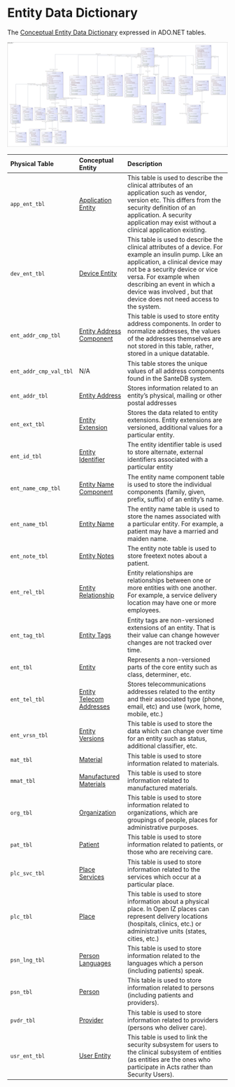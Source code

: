 # Entity Data Dictionary

The [Conceptual Entity Data Dictionary](../conceptual-data-model/entities/data-dictionary.md) expressed in ADO.NET tables.  


![](../../../../.gitbook/assets/image%20%28414%29.png)

| **Physical Table** | **Conceptual Entity** | **Description** |
| :--- | :--- | :--- |
| `app_ent_tbl` | [Application Entity](../conceptual-data-model/entities/data-dictionary.md#application-entity) | This table is used to describe the clinical attributes of an application such as vendor, version etc. This differs from the security definition of an application. A security application may exist without a clinical application existing. |
| `dev_ent_tbl` | [Device Entity](../conceptual-data-model/entities/data-dictionary.md#device-entity) | This table is used to describe the clinical attributes of a device. For example an insulin pump. Like an application, a clinical device may not be a security device or vice versa. For example when describing an event in which a device was involved , but that device does not need access to the system. |
| `ent_addr_cmp_tbl` | [Entity Address Component](../conceptual-data-model/entities/data-dictionary.md#entity-address-component) | This table is used to store entity address components. In order to normalize addresses, the values of the addresses themselves are not stored in this table, rather, stored in a unique datatable. |
| `ent_addr_cmp_val_tbl` | N/A | This table stores the unique values of all address components found in the SanteDB system. |
| `ent_addr_tbl` | [Entity Address](../conceptual-data-model/entities/data-dictionary.md#entity-address) | Stores information related to an entity’s physical, mailing or other postal addresses |
| `ent_ext_tbl` | [Entity Extension](../conceptual-data-model/entities/data-dictionary.md#entity-extension) | Stores the data related to entity extensions. Entity extensions are versioned, additional values for a particular entity. |
| `ent_id_tbl` | [Entity Identifier](../conceptual-data-model/entities/data-dictionary.md#entity-identifier) | The entity identifier table is used to store alternate, external identifiers associated with a particular entity |
| `ent_name_cmp_tbl` | [Entity Name Component](../conceptual-data-model/entities/data-dictionary.md#entity-name-component) | The entity name component table is used to store the individual components \(family, given, prefix, suffix\) of an entity’s name. |
| `ent_name_tbl` | [Entity Name](../conceptual-data-model/entities/data-dictionary.md#entity-name) | The entity name table is used to store the names associated with a particular entity. For example, a patient may have a married and maiden name. |
| `ent_note_tbl` | [Entity Notes](../conceptual-data-model/entities/data-dictionary.md#entity-note) | The entity note table is used to store freetext notes about a patient. |
| `ent_rel_tbl` | [Entity Relationship](../conceptual-data-model/entities/data-dictionary.md#entity-relationship) | Entity relationships are relationships between one or more entities with one another. For example, a service delivery location may have one or more employees. |
| `ent_tag_tbl` | [Entity Tags](../conceptual-data-model/entities/data-dictionary.md#entity-tag) | Entity tags are non-versioned extensions of an entity. That is their value can change however changes are not tracked over time. |
| `ent_tbl` | [Entity](../conceptual-data-model/entities/data-dictionary.md#entity) | Represents a non-versioned parts of the core entity such as class, determiner, etc. |
| `ent_tel_tbl` | [Entity Telecom Addresses](../conceptual-data-model/entities/data-dictionary.md#entity-telecom-address) | Stores telecommunications addresses related to the entity and their associated type \(phone, email, etc\) and use \(work, home, mobile, etc.\) |
| `ent_vrsn_tbl` | [Entity Versions](../conceptual-data-model/entities/data-dictionary.md#entity-version) | This table is used to store the data which can change over time for an entity such as status, additional classifier, etc. |
| `mat_tbl` | [Material](../conceptual-data-model/entities/data-dictionary.md#material) | This table is used to store information related to materials. |
| `mmat_tbl` | [Manufactured Materials](../conceptual-data-model/entities/data-dictionary.md#manufactured-material) | This table is used to store information related to manufactured materials. |
| `org_tbl` | [Organization](../conceptual-data-model/entities/data-dictionary.md#organization) | This table is used to store information related to organizations, which are groupings of people, places for administrative purposes. |
| `pat_tbl` | [Patient](../conceptual-data-model/entities/data-dictionary.md#patient) | This table is used to store information related to patients, or those who are receiving care. |
| `plc_svc_tbl` | [Place Services](../conceptual-data-model/entities/data-dictionary.md#place-service) | This table is used to store information related to the services which occur at a particular place. |
| `plc_tbl` | [Place](../conceptual-data-model/entities/data-dictionary.md#place) | This table is used to store information about a physical place. In Open IZ places can represent delivery locations \(hospitals, clinics, etc.\) or administrative units \(states, cities, etc.\) |
| `psn_lng_tbl` | [Person Languages](../conceptual-data-model/entities/data-dictionary.md#person-communication-language) | This table is used to store information related to the languages which a person \(including patients\) speak. |
| `psn_tbl` | [Person](../conceptual-data-model/entities/data-dictionary.md#person) | This table is used to store information related to persons \(including patients and providers\). |
| `pvdr_tbl` | [Provider](../conceptual-data-model/entities/data-dictionary.md#provider) | This table is used to store information related to providers \(persons who deliver care\). |
| `usr_ent_tbl` | [User Entity](../conceptual-data-model/entities/data-dictionary.md#person) | This table is used to link the security subsystem for users to the clinical subsystem of entities \(as entities are the ones who participate in Acts rather than Security Users\). |

